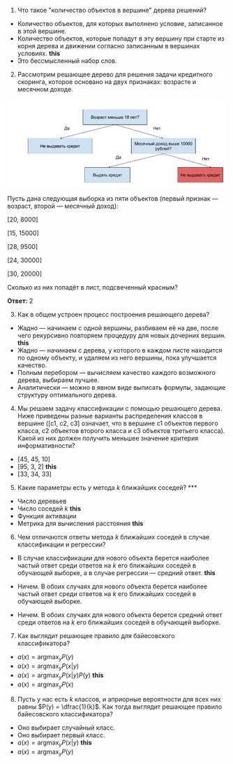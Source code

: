 1. Что такое "количество объектов в вершине" дерева решений?

- Количество объектов, для которых выполнено условие, записанное в этой вершине.
- Количество объектов, которые попадут в эту вершину при старте из корня дерева и движении согласно записанным в вершинах условиях. **this**
- Это бессмысленный набор слов.

2. Рассмотрим решающее дерево для решения задачи кредитного скоринга, которое основано на двух признаках: возрасте и месячном доходе.

![](decision_tree.png)

Пусть дана следующая выборка из пяти объектов (первый признак — возраст, второй — месячный доход):

[20, 8000]

[15, 15000]

[28, 9500]

[24, 30000]

[30, 20000]

Сколько из них попадёт в лист, подсвеченный красным?

**Ответ:** 2


3. Как в общем устроен процесс построения решающего дерева?

- Жадно — начинаем с одной вершины, разбиваем её на две, после чего рекурсивно повторяем процедуру для новых дочерних вершин. **this**
- Жадно — начинаем с дерева, у которого в каждом листе находится по одному объекту, и удаляем из него вершины, пока улучшается качество.
- Полным перебором — вычисляем качество каждого возможного дерева, выбираем лучшее.
- Аналитически — можно в явном виде выписать формулы, задающие структуру оптимального дерева.


4. Мы решаем задачу классификации с помощью решающего дерева. Ниже приведены разные варианты распределения классов в вершине ([c1, c2, c3] означает, что в вершине c1 объектов первого класса, c2 объектов второго класса и c3 объектов третьего класса). Какой из них должен получить меньшее значение критерия информативности?

- [45, 45, 10]
- [95, 3, 2]    **this**
- [33, 34, 33]

5. Какие параметры есть у метода $k$ ближайших соседей? ***

- Число деревьев
- Число соседей $k$ **this**
- Функция активации
- Метрика для вычисления расстояния    **this**

6. Чем отличаются ответы метода $k$ ближайших соседей в случае классификации и регрессии?

- В случае классификации для нового объекта берется наиболее частый ответ среди ответов на $k$ его ближайших соседей в обучающей выборке, а в случае регрессии — средний ответ.  **this**

- Ничем. В обоих случаях для нового объекта берется наиболее частый ответ среди ответов на $k$ его ближайших соседей в обучающей выборке.

- Ничем. В обоих случаях для нового объекта берется средний ответ среди ответов на $k$ его ближайших соседей в обучающей выборке.

7. Как выглядит решающее правило для байесовского классификатора?

- $a(x) = \operatorname*{argmax}_y P(y)$
- $a(x) = \operatorname*{argmax}_y P(x|y)$
- $a(x) = \operatorname*{argmax}_y P(x|y)P(y)$  **this**
- $a(x) = \operatorname*{argmax}_y P(x)$

8. Пусть у нас есть $k$ классов, и априорные вероятности для всех них равны $P(y) = \dfrac{1}{k}$. Как тогда выглядит решающее правило байесовского классификатора?

- Оно выбирает случайный класс.
- Оно выбирает первый класс.
- $a(x) = \operatorname*{argmax}_y P(x|y)$ **this**
- $a(x) = \operatorname*{argmax}_y P(y)$